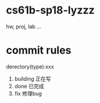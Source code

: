 # cs61b-sp18-lyzzz
hw, proj, lab ...

# commit rules
derectory(type):xxx
1. building 正在写
2. done 已完成
3. fix 修理bug

